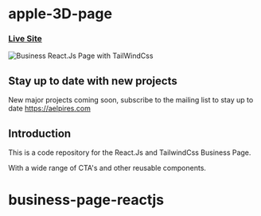 # apple-3D-page

### [Live Site](https://apple-3-d-page.vercel.app/)


![Business React.Js Page with TailWindCss](https://i.ibb.co/KbGYzC6/Sem-T-tulo.jpg)

## Stay up to date with new projects
New major projects coming soon, subscribe to the mailing list to stay up to date https://aelpires.com

## Introduction
This is a code repository for the React.Js and TailwindCss Business Page. 

With a wide range of CTA's and other reusable components.
# business-page-reactjs
